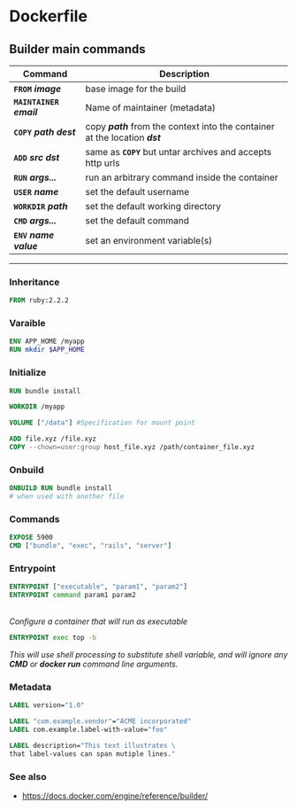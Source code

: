 # Dockerfile

## Builder main commands

|**Command**                    |**Description**|
|---                            |---|
|**`FROM`** ___image___         | base image for the build|
|**`MAINTAINER`** ___email___   | Name of maintainer (metadata)|
|**`COPY`** ___path dest___     | copy ___path___ from the context into the container at the location ___dst___|
|**`ADD`** ___src dst___        | same as **`COPY`** but untar archives and accepts http urls|
|**`RUN`** ___args...___        | run an arbitrary command inside the container |
|**`USER`** ___name___          | set the default username|
|**`WORKDIR`** ___path___       | set the default working directory|
|**`CMD`** ___args...___        | set the default command|
|**`ENV`** ___name value___     | set an environment variable(s)|

<hr>

### Inheritance

```Dockerfile
FROM ruby:2.2.2
```

### Varaible

```Dockerfile
ENV APP_HOME /myapp
RUN mkdir $APP_HOME
```

### Initialize

```Dockerfile
RUN bundle install

WORKDIR /myapp

VOLUME ["/data"] #Specification for mount point

ADD file.xyz /file.xyz
COPY --chown=user:group host_file.xyz /path/container_file.xyz
```

### Onbuild

```Dockerfile
ONBUILD RUN bundle install
# when used with another file
```

### Commands

```Dockerfile
EXPOSE 5900
CMD ["bundle", "exec", "rails", "server"]
```
### Entrypoint

```Dockerfile
ENTRYPOINT ["executable", "param1", "param2"]
ENTRYPOINT command param1 param2
```
<br>_Configure a container that will run as executable_
```Dockerfile
ENTRYPOINT exec top -b
```
_This will use shell processing to substitute shell variable, and will ignore any **CMD** or **docker run** command line arguments._

### Metadata

```Dockerfile
LABEL version="1.0"
```

```Dockerfile
LABEL "com.example.vendor"="ACME incorporated"
LABEL com.example.label-with-value="foo"
```

```Dockerfile
LABEL description="This text illustrates \ 
that label-values can span mutiple lines."
```

### See also
- https://docs.docker.com/engine/reference/builder/